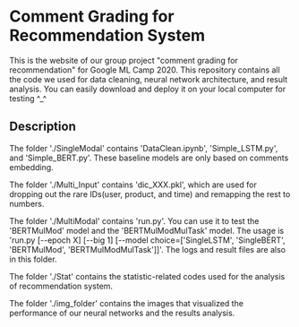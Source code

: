 # Comment Grading for Recommendation System

This is the website of our group project "comment grading for recommendation" for Google ML Camp 2020. This repository contains all the code we used for data cleaning, neural network architecture, and result analysis. You can easily download and deploy it on your local computer for testing ^_^

## Description

The folder './SingleModal' contains 'DataClean.ipynb', 'Simple_LSTM.py', and 'Simple_BERT.py'. These baseline models are only based on comments embedding.

The folder './Multi_Input' contains 'dic_XXX.pkl', which are used for dropping out the rare IDs(user, product, and time) and remapping the rest to numbers.

The folder './MultiModal' contains 'run.py'. You can use it to test the 'BERTMulMod' model and the 'BERTMulModMulTask' model. The usage is 'run.py [--epoch X] [--big 1] [--model choice=['SingleLSTM', 'SingleBERT', 'BERTMulMod', 'BERTMulModMulTask']]'. The logs and result files are also in this folder.

The folder './Stat' contains the statistic-related codes used for the analysis of recommendation system.

The folder './img_folder' contains the images that visualized the performance of our neural networks and the results analysis.

